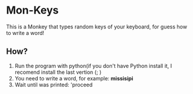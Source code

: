 # Mon-Keys
This is a Monkey that types random keys of your keyboard, for guess how to write a word!

## How?
1. Run the program with python(if you don\'t have Python install it, I recomend install the last vertion (; )
2. You need to write a word, for example: **missisipi**
3. Wait until was printed: \'proceed 
